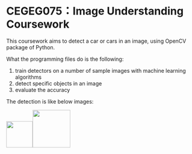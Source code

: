 # CEGEG075：Image Understanding Coursework
This coursework aims to detect a car or cars in an image, using OpenCV package of Python. 

What the programming files do is the following:
  1. train detectors on a number of sample images with machine learning algorithms
  2. detect specific objects in an image
  3. evaluate the accuracy
  
The detection is like below images:

<img src="https://user-images.githubusercontent.com/39371515/40451676-4a7c957e-5ed7-11e8-8161-39db4e15a5ae.png" width="70"><img src="https://user-images.githubusercontent.com/39371515/40451685-51146f2e-5ed7-11e8-80b4-91dac32a32e5.png" width="100">
